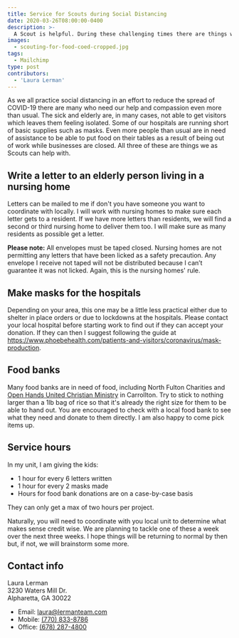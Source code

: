 ```yaml
---
title: Service for Scouts during Social Distancing
date: 2020-03-26T08:00:00-0400
description: >-
  A Scout is helpful. During these challenging times there are things we can do to make life a little better for others. Read on to see how.
images:
  - scouting-for-food-coed-cropped.jpg
tags:
  - Mailchimp
type: post
contributors:
  - 'Laura Lerman'
---
```


As we all practice social distancing in an effort to reduce the spread of COVID-19 there are many who need our help and compassion even more than usual. The sick and elderly are, in many cases, not able to get visitors which leaves them feeling isolated. Some of our hospitals are running short of basic supplies such as masks. Even more people than usual are in need of assistance to be able to put food on their tables as a result of being out of work while businesses are closed. All three of these are things we as Scouts can help with.

## Write a letter to an elderly person living in a nursing home

Letters can be mailed to me if don't you have someone you want to coordinate with locally. I will work with nursing homes to make sure each letter gets to a resident. If we have more letters than residents, we will find a second or third nursing home to deliver them too. I will make sure as many residents as possible get a letter.

**Please note:** All envelopes must be taped closed. Nursing homes are not permitting any letters that have been licked as a safety precaution. Any envelope I receive not taped will not be distributed because I can’t guarantee it was not licked. Again, this is the nursing homes' rule.

## Make masks for the hospitals

Depending on your area, this one may be a little less practical either due to shelter in place orders or due to lockdowns at the hospitals. Please contact your local hospital before starting work to find out if they can accept your donation. If they can then I suggest following the guide at https://www.phoebehealth.com/patients-and-visitors/coronavirus/mask-production.

## Food banks

Many food banks are in need of food, including North Fulton Charities and [Open Hands United Christian Ministry](https://www.facebook.com/openhandsucm/) in Carrollton. Try to stick to nothing larger than a 1lb bag of rice so that it's already the right size for them to be able to hand out. You are encouraged to check with a local food bank to see what they need and donate to them directly. I am also happy to come pick items up.

## Service hours

In my unit, I am giving the kids:

- 1 hour for every 6 letters written
- 1 hour for every 2 masks made
- Hours for food bank donations are on a case-by-case basis

They can only get a max of two hours per project.

Naturally, you will need to coordinate with you local unit to determine what makes sense credit wise. We are planning to tackle one of these a week over the next three weeks. I hope things will be returning to normal by then but, if not, we will brainstorm some more.

## Contact info

Laura Lerman  
3230 Waters Mill Dr.  
Alpharetta, GA 30022

- Email: [laura@lermanteam.com](mailto:laura@lermanteam.com?subject=Service%20for%20Scouts%20during%20Social%20Distancing)
- Mobile: [(770) 833-8786](tel:770-833-8786)
- Office: [(678) 287-4800](tel:678-287-4800)
